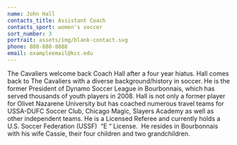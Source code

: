 ```yaml
---
name: John Hall
contacts_title: Assistant Coach
contacts_sport: women's soccer
sort_number: 3
portrait: assets/img/blank-contact.svg
phone: 888-888-8888
email: exampleemail@kcc.edu
---
```


The Cavaliers welcome back Coach Hall after a four year hiatus. Hall comes back to The Cavaliers with a diverse background/history in soccer. He is the former President of Dynamo Soccer League in Bourbonnais, which has served thousands of youth players in 2008. Hall is not only a former player for Olivet Nazarene University but has coached numerous travel teams for USSA-DUFC Soccer Club, Chicago Magic, Slayers Academy as well as other independent teams. He is a Licensed Referee and currently holds a U.S. Soccer Federation (USSF)&nbsp; “E “ License.&nbsp; He resides in Bourbonnais with his wife Cassie, their four children and two grandchildren.&nbsp;
